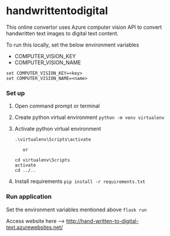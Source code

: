 # handwrittentodigital

This online convertor uses Azure computer vision API to convert handwritten text images to digital text content.

To run this locally, set the below environment variables

* COMPUTER_VISION_KEY
* COMPUTER_VISION_NAME

```
set COMPUTER_VISION_KEY=<key>
set COMPUTER_VISION_NAME=<name>
```

### Set up

1. Open command prompt or terminal
2. Create python virtual environment
   `python -m venv virtualenv`
3. Activate python virtual environment

   ```
   .\virtualenv\Scripts\activate
   
      or
   
   cd virtualenv\Scripts
   activate
   cd ../..
   ```
4. Install requirements
   `pip install -r requirements.txt`

### Run application
Set the environment variables mentioned above
`flask run`


Access website here --> http://hand-written-to-digital-text.azurewebsites.net/